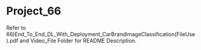 # Project_66
Refer to 66)End_To_End_DL_With_Deployment_CarBrandImageClassification(FileUse).pdf and Video_File Folder for README Description.
